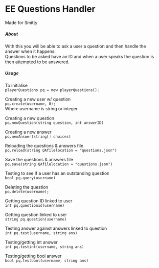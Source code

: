 EE Questions Handler
=
Made for Smitty

##### About
With this you will be able to ask a user a question and then handle the answer when it happens.  
Questions to be asked have an ID and when a user speaks the question is then attempted to be answered.

##### Usage
To initialise  
`playerQuestions pq = new playerQuestions();`

Creating a new user w/ question  
`pq.create(username, 0);`  
Where username is string or integer

Creating a new question  
`pq.newQuestion(string question, int answerID)`

Creating a new answer  
`pq.newAnswer(string[] choices)`

Reloading the questions & answers file  
`pq.reload(string QAfilelocation = "questions.json")`

Save the questions & answers file  
`pq.save(string QAfilelocation = "questions.json")`

Testing to see if a user has an outstanding question  
`bool pq.query(username)`

Deleting the question  
`pq.delete(username);`

Getting question ID linked to user  
`int pq.questionid(username)`  

Getting question linked to user  
`string pq.question(username)`

Testing answer against answers linked to question  
`int pq.test(username, string ans)`

Testing/getting int answer  
`int pq.testint(username, string ans)`

Testing/getting bool answer  
`bool pq.testbool(username, string ans)`